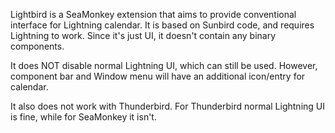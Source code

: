 Lightbird is a SeaMonkey extension that aims to provide conventional interface for Lightning calendar.
It is based on Sunbird code, and requires Lightning to work. Since it's just UI, it doesn't contain any binary components.

It does NOT disable normal Lightning UI, which can still be used. However, component bar and Window menu will have an additional icon/entry for calendar.

It also does not work with Thunderbird. For Thunderbird normal Lightning UI is fine, while for SeaMonkey it isn't.